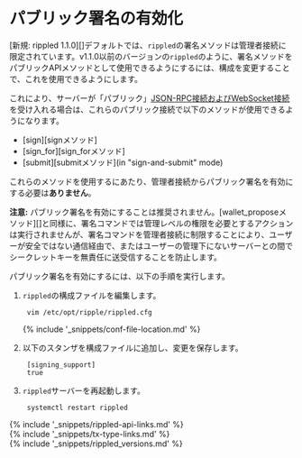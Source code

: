 ﻿# パブリック署名の有効化

[新規: rippled 1.1.0][]デフォルトでは、`rippled`の署名メソッドは管理者接続に限定されています。v1.1.0以前のバージョンの`rippled`のように、署名メソッドをパブリックAPIメソッドとして使用できるようにするには、構成を変更することで、これを使用できるようにします。

これにより、サーバーが「パブリック」[JSON-RPC接続およびWebSocket接続](get-started-with-the-rippled-api.html)を受け入れる場合は、これらのパブリック接続で以下のメソッドが使用できるようになります。

- [sign][signメソッド]
- [sign_for][sign_forメソッド]
- [submit][submitメソッド](in "sign-and-submit" mode)

これらのメソッドを使用するにあたり、管理者接続からパブリック署名を有効にする必要は**ありません**。

**注意:** パブリック署名を有効にすることは推奨されません。[wallet_proposeメソッド][]と同様に、署名コマンドでは管理レベルの権限を必要とするアクションは実行されませんが、署名コマンドを管理者接続に制限することにより、ユーザーが安全ではない通信経由で、またはユーザーの管理下にないサーバーとの間でシークレットキーを無責任に送受信することを防止します。

パブリック署名を有効にするには、以下の手順を実行します。

1. `rippled`の構成ファイルを編集します。

        vim /etc/opt/ripple/rippled.cfg

    {% include '_snippets/conf-file-location.md' %}<!--_ -->

2. 以下のスタンザを構成ファイルに追加し、変更を保存します。

        [signing_support]
        true

3. `rippled`サーバーを再起動します。

        systemctl restart rippled


<!--{# common link defs #}-->
{% include '_snippets/rippled-api-links.md' %}			
{% include '_snippets/tx-type-links.md' %}			
{% include '_snippets/rippled_versions.md' %}
